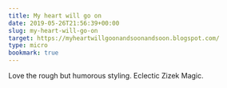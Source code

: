 ```yaml
---
title: My heart will go on
date: 2019-05-26T21:56:39+00:00
slug: my-heart-will-go-on
target: https://myheartwillgoonandsoonandsoon.blogspot.com/
type: micro
bookmark: true
---
```

Love the rough but humorous styling. Eclectic Zizek Magic.